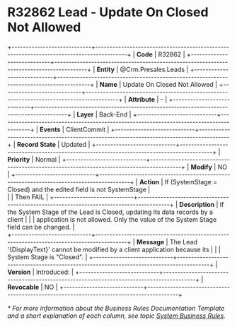 ﻿---
erp.type: business-rule
erp.entity: Crm.Presales.Leads
---

# R32862 Lead - Update On Closed Not Allowed
+----------------------------+-----------------------------------------------------------------------------------------+
| **Code**                   | R32862                                                                                  |
+----------------------------+-----------------------------------------------------------------------------------------+
| **Entity**                 | @Crm.Presales.Leads                                                                     |
+----------------------------+-----------------------------------------------------------------------------------------+
| **Name**                   | Update On Closed Not Allowed                                                            |
+----------------------------+-----------------------------------------------------------------------------------------+
| **Attribute**              | \-                                                                                      |
+----------------------------+-----------------------------------------------------------------------------------------+
| **Layer**                  | Back-End                                                                                |
+----------------------------+-----------------------------------------------------------------------------------------+
| **Events**                 | ClientCommit                                                                            |
+----------------------------+-----------------------------------------------------------------------------------------+
| **Record State**           | Updated                                                                                 |
+----------------------------+-----------------------------------------------------------------------------------------+
| **Priority**               | Normal                                                                                  |
+----------------------------+-----------------------------------------------------------------------------------------+
| **Modify**                 | NO                                                                                      |
+----------------------------+-----------------------------------------------------------------------------------------+
| **Action**                 | If (SystemStage = Closed) and the edited field is not SystemStage                       |    
|                            | Then FAIL                                                                               |
+----------------------------+-----------------------------------------------------------------------------------------+
| **Description**            | If the System Stage of the Lead is Closed, updating its data records by a client        |
|                            | application is not allowed. Only the value of the System Stage field can be changed.    |                        
+----------------------------+-----------------------------------------------------------------------------------------+
| **Message**                | The Lead '{DisplayText}' cannot be modified by a client application because its         |
|                            | System Stage is "Closed".                                                               |
+----------------------------+-----------------------------------------------------------------------------------------+
| **Version**                | Introduced:                                                                             |
+----------------------------+-----------------------------------------------------------------------------------------+
| **Revocable**              | NO                                                                                      |
+----------------------------+-----------------------------------------------------------------------------------------+

*\* For more information about the Business Rules Documentation Template and a short explanation of each column, see
topic [System Business Rules](../templates/template-description-system-business-rules.md).*
